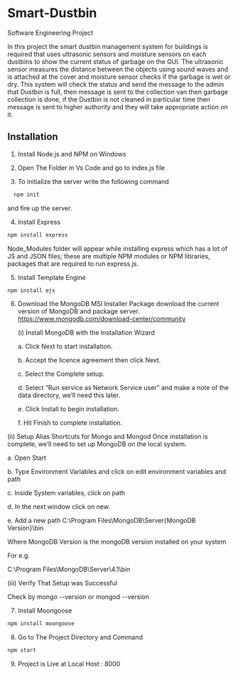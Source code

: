 # Smart-Dustbin
Software Engineering Project

In this project the smart dustbin management system for buildings is required that uses
ultrasonic sensors and moisture sensors on each dustbins to show the current status of garbage
on the GUI. The ultrasonic sensor measures the distance between the objects using sound
waves and is attached at the cover and moisture sensor checks if the garbage is wet or dry. This
system will check the status and send the message to the admin that Dustbin is full, then
message is sent to the collection van then garbage collection is done, if the Dustbin is not
cleaned in particular time then message is sent to higher authority and they will take
appropriate action on it.

## Installation

1. Install Node.js and NPM on Windows

2. Open The Folder in Vs Code and go to index.js file

3. To initialize the server write the following command

```bash
  npm init
```

and fire up the server.

4. Install Express

```bash
npm install express
```

Node_Modules folder will appear while installing express which has a lot of JS and
JSON files; these are multiple NPM modules or NPM libraries, packages that are
required to run express.js.

5. Install Template Engine

```bash
npm install ejs
```

6. Download the MongoDB MSI Installer Package download the current version of MongoDB and package server.
   https://www.mongodb.com/download-center/community

   (i) Install MongoDB with the Installation Wizard

   a. Click Next to start installation.

   b. Accept the licence agreement then click Next.

   c. Select the Complete setup.

   d. Select “Run service as Network Service user” and make a note of the data directory, we’ll need this later.

   e. Click Install to begin installation.

   f. Hit Finish to complete installation.

(ii) Setup Alias Shortcuts for Mongo and Mongod Once installation is complete, we’ll need to set up MongoDB on the local system.

a. Open Start

b. Type Environment Variables and click on edit environment variables and path

c. Inside System variables, click on path

d. In the next window click on new.

e. Add a new path
C:\Program Files\MongoDB\Server\{MongoDB Version}\bin

Where MongoDB Version is the mongoDB version installed on your system

For e.g.

C:\Program Files\MongoDB\Server\4.1\bin

(iii) Verify That Setup was Successful

Check by mongo --version or mongod --version

7. Install Moongoose

```bash
npm install moongoose
```

8. Go to The Project Directory and Command

```bash
npm start
```

9. Project is Live at Local Host : 8000
